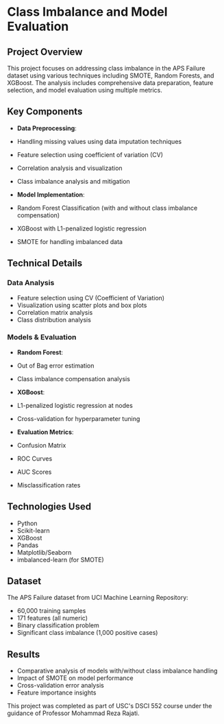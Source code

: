 # Class Imbalance and Model Evaluation

## Project Overview
This project focuses on addressing class imbalance in the APS Failure dataset using various techniques including SMOTE, Random Forests, and XGBoost. The analysis includes comprehensive data preparation, feature selection, and model evaluation using multiple metrics.

## Key Components
- **Data Preprocessing**:
 - Handling missing values using data imputation techniques
 - Feature selection using coefficient of variation (CV)
 - Correlation analysis and visualization
 - Class imbalance analysis and mitigation

- **Model Implementation**:
 - Random Forest Classification (with and without class imbalance compensation)
 - XGBoost with L1-penalized logistic regression
 - SMOTE for handling imbalanced data

## Technical Details
### Data Analysis
- Feature selection using CV (Coefficient of Variation)
- Visualization using scatter plots and box plots
- Correlation matrix analysis
- Class distribution analysis

### Models & Evaluation
- **Random Forest**:
 - Out of Bag error estimation
 - Class imbalance compensation analysis
 
- **XGBoost**:
 - L1-penalized logistic regression at nodes
 - Cross-validation for hyperparameter tuning
 
- **Evaluation Metrics**:
 - Confusion Matrix
 - ROC Curves
 - AUC Scores
 - Misclassification rates

## Technologies Used
- Python
- Scikit-learn
- XGBoost
- Pandas
- Matplotlib/Seaborn
- imbalanced-learn (for SMOTE)

## Dataset
The APS Failure dataset from UCI Machine Learning Repository:
- 60,000 training samples
- 171 features (all numeric)
- Binary classification problem
- Significant class imbalance (1,000 positive cases)

## Results
- Comparative analysis of models with/without class imbalance handling
- Impact of SMOTE on model performance
- Cross-validation error analysis
- Feature importance insights

This project was completed as part of USC's DSCI 552 course under the guidance of Professor Mohammad Reza Rajati.
